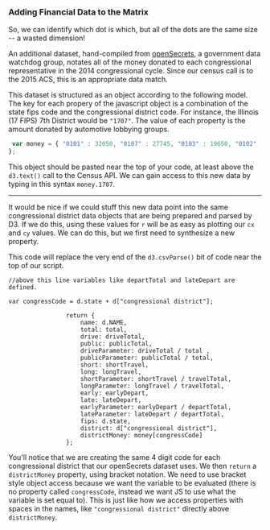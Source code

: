 ### Adding Financial Data to the Matrix

So, we can identify which dot is which, but all of the dots are the same size -- a wasted dimension!

An additional dataset, hand-compiled from [openSecrets](http://www.opensecrets.org), a government data watchdog group, notates all of the money donated to each congressional representative in the 2014 congressional cycle. Since our census call is to the 2015 ACS, this is an appropriate data match.

This dataset is structured as an object according to the following model. The key for each propery of the javascript object is a combination of the state fips code and the congressional district code. For instance, the Illinois (17 FIPS) 7th District would be `"1707"`. The value of each property is the amount donated by automotive lobbying groups.

```js
 var money = { "0101" : 32050, "0107" : 27745, "0103" : 19650, "0102" : 19000, "0106" : 18600, "0104" : 12901, "0105" : 6500, "0200" : 10250, "0402" : 127290, "0409" : 27010, "0407" : 8900, "0406" : 12100, "0405" : 8700, "0408" : 5400, "0404" : 5000, "0401" : 2193, "0403" : 5, "0502" : 27750, "0504" : 15777, "0501" : 10500, "0503" : 4400, "0603" : 72500, "0623" : 119300, "0645" : 60450, "0639" : 59900, "0649" : 57575, "0610" : 52695, "0622" : 35500, "0625" : 33150, "0629" : 32000, "0621" : 29495, "0646" : 25849, "0642" : 25600, "0630" : 25200, "0601" : 25000, "0615" : 24350, "0605" : 20000, "0618" : 18500, "0608" : 14750, "0614" : 13450, "0632" : 12500, "0602" : 11250, "0650" : 11000, "0647" : 1090, "0631" : 10750, "0636" : 10400, "0652" : 10010, "0616" : 10000, "0648" : 9900, "0612" : 9200, "0634" : 8500, "0626" : 8177, "0651" : 8000, "0638" : 7010, "0643" : 5000, "0624" : 2090, "0635" : 6500, "0613" : 6000, "0620" : 5500, "0633" : 5500, "0628" : 5000, "0644" : 2500, "0653" : 9870, "0606" : 5000, "0607" : 4136, "0611" : 3500, "0609" : 5200, "0619" : 1500, "0640" : 7820, "0641" : 3250, "0604" : 2675, "0601" : 2500, "0637" : 1500, "0627" : 1150, "0617" : 500, "0806" : 68895, "0802" : 40200, "0803" : 34575, "0804" : 29600, "0807" : 22000, "0805" : 14000, "0801" : 5500, "0901" : 14940, "0905" : 13350, "0902" : 5450, "0904" : 5000, "0903" : 4250, "1000" : 250, "1100" : 6000, "1198" : 2500, "1218" : 59452, "1226" : 43045, "1225" : 38965, "1216" : 36495, "1217" : 35000, "1207" : 33150, "1223" : 32175, "1212" : 31300, "1206" : 28035, "1227" : 13400, "1208" : 13245, "1221" : 11400, "1214" : 10100, "1222" : 9500, "1213" : 9500, "1220" : 8250, "1219" : 5750, "1215" : 4495, "1202" : 3600, "1224" : 3000, "1205" : 3000, "1204" : 3000, "1203" : 2800, "1201" : 2700, "1210" : 2500, "1211" : 1200, "1212" : 5000, "1209" : 1269, "1306" : 34000, "1312" : 23750, "1313" : 21100, "1301" : 20100, "1303" : 8100, "1304" : 10000, "1302" : 19500, "1311" : 18250, "1309" : 16800, "1308" : 14950, "1307" : 12500, "1305" : 11700, "1314" : 11200, "1310" : 9500, "6600" : 500, "1502" : 12594, "1501" : 11275, "1601" : 12000, "1602" : 11000, "1704" : 70300, "1715" : 68475, "1710" : 61395, "1706" : 53220, "1712" : 48250, "1713" : 43700, "1716" : 42550, "1717" : 31491, "1718" : 30000, "1702" : 22000, "1705" : 12600, "1701" : 12500, "1714" : 11000, "1703" : 10000, "1708" : 7795, "1711" : 7000, "1709" : 5500, "1707" : 5500, "1809" : 180900, "1802" : 51300, "1803" : 47626, "1805" : 47100, "1808" : 19000, "1804" : 18650, "1806" : 17500, "1807" : 7250, "1801" : 1500, "1902" : 25900, "1903" : 23000, "1901" : 19750, "1904" : 4000, "2003" : 40445, "2004" : 27700, "2002" : 24000, "2001" : 3800, "2106" : 47900, "2102" : 35700, "2105" : 12400, "2103" : 9500, "2104" : 6700, "2101" : 5500, "2201" : 71200, "2206" : 36750, "2204" : 33600, "2203" : 23700, "2202" : 22200, "2205" : 5000, "2302" : 71900, "2301" : 500, "2408" : 194325, "2405" : 41750, "2402" : 9750, "2401" : 8600, "2406" : 8000, "2404" : 7820, "2407" : 4250, "2403" : 20, "2502" : 1250, "2504" : 22750, "2509" : 8000, "2508" : 7250, "2501" : 6000, "2503" : 6000, "2505" : 4500, "2507" : 3800, "2506" : 3003, "2607" : 90795, "2606" : 72300, "2608" : 66050, "2614" : 65733, "2612" : 54300, "2610" : 40300, "2611" : 49050, "2604" : 33350, "2609" : 24000, "2603" : 20200, "2602" : 17700, "2613" : 15755, "2605" : 14980, "2601" : 14000, "2703" : 71500, "2706" : 22000, "2701" : 12660, "2708" : 11247, "2704" : 8000, "2705" : 4725, "2702" : 2000, "2707" : 1000, "2801" : 36500, "2802" : 21500, "2804" : 18200, "2803" : 13000, "2902" : 75300, "2907" : 46050, "2908" : 45850, "2906" : 43000, "2903" : 26700, "2904" : 14100, "2901" : 7500, "2905" : 2500, "3000" : 44495, "3103" : 25500, "3102" : 16650, "3101" : 5000, "3203" : 116101, "3204" : 40295, "3202" : 12700, "3201" : 2000, "3301" : 34250, "3302" : 14144, "3409" : 31011, "3402" : 29400, "3406" : 26499, "3404" : 15800, "3405" : 26350, "3407" : 24500, "3403" : 13550, "3401" : 12500, "3411" : 12300, "3412" : 8000, "3408" : 7500, "3410" : 6500, "3503" : 41500, "3502" : 21045, "3501" : 9000, "3624" : 38350, "3623" : 35505, "3621" : 27550, "3627" : 26630, "3614" : 19500, "3613" : 17000, "3615" : 14325, "3625" : 15100, "3626" : 14700, "3620" : 14500, "3604" : 14500, "3608" : 13000, "3611" : 12100, "3616" : 10200, "3606" : 10000, "3609" : 9500, "3602" : 6050, "3603" : 5750, "3601" : 4775, "3618" : 3007, "3619" : 2000, "3605" : 3000, "3610" : 2860, "3617" : 2500, "3622" : 2500, "3612" : 1000, "3607" : 250, "3708" : 69415, "3710" : 37600, "3709" : 34250, "3713" : 33037, "3707" : 26000, "3705" : 25800, "3701" : 22750, "3706" : 20080, "3702" : 16200, "3712" : 10000, "3703" : 6700, "3704" : 4000, "3711" : 2500, "3800" : 19750, "3912" : 62650, "3916" : 52350, "3902" : 44250, "3915" : 44150, "3906" : 42150, "3914" : 39600, "3901" : 39050, "3908" : 37050, "3913" : 33200, "3909" : 28999, "3905" : 25700, "3910" : 17400, "3907" : 17400, "3903" : 16300, "3911" : 13500, "3904" : 10500, "4002" : 52500, "4004" : 27400, "4001" : 18150, "4003" : 7000, "4005" : 5000, "4102" : 63850, "4105" : 26000, "4103" : 12500, "4104" : 10225, "4101" : 3500, "4203" : 71650, "4208" : 30000, "4209" : 57750, "4212" : 42450, "4215" : 32300, "4207" : 29400, "4210" : 28400, "4213" : 24500, "4206" : 23800, "4218" : 23800, "4204" : 18500, "4205" : 17750, "4214" : 17500, "4211" : 17266, "4217" : 14400, "4201" : 10000, "4216" : 7000, "4202" : 3000, "4401" : 6000, "4402" : 750, "4502" : 29000, "4506" : 26000, "4501" : 25300, "4507" : 15750, "4504" : 14050, "4505" : 13750, "4503" : 4100, "4600" : 27365, "4701" : 18500, "4707" : 71100, "4706" : 49250, "4703" : 29700, "4709" : 26000, "4704" : 18700, "4705" : 12250, "4702" : 10000, "4708" : 8400, "4825" : 147245, "4823" : 76395, "4822" : 64895, "4803" : 52500, "4805" : 50150, "4826" : 48000, "4808" : 47000, "4832" : 44100, "4817" : 43400, "4828" : 43345, "4810" : 42600, "4829" : 40500, "4821" : 39250, "4833" : 35800, "4806" : 35600, "4836" : 30300, "4831" : 30300, "4824" : 29150, "4807" : 28700, "4812" : 27850, "4827" : 24200, "4820" : 21000, "4802" : 20700, "4834" : 20600, "4813" : 17475, "4811" : 15050, "4816" : 14845, "4804" : 12500, "4830" : 11000, "4835" : 7000, "4814" : 6500, "4809" : 4000, "4801" : 3200, "4818" : 3000, "4815" : 2500, "4819" : 2000, "4904" : 31855, "4903" : 30550, "4902" : 16300, "4901" : 11500, "5000" : 8500, "7800" : 500, "5108" : 101157, "5110" : 64645, "5102" : 30600, "5106" : 30150, "5104" : 27100, "5111" : 26500, "5107" : 24550, "5109" : 14000, "5101" : 9800, "5103" : 4500, "5105" : 1000, "5305" : 36200, "5309" : 1750, "5308" : 25050, "5306" : 22750, "5303" : 16750, "5304" : 16700, "5301" : 13640, "5310" : 7620, "5310" : 8750, "5302" : 7500, "5307" : 2500, "5403" : 35250, "5402" : 27950, "5401" : 18000, "5501" : 291164, "5507" : 31200, "5503" : 30000, "5506" : 12500, "5508" : 7700, "5505" : 4500, "5504" : 3500, "5502" : 1000, "5600" : 103102, "7298" : 0
};

```

This object should be pasted near the top of your code, at least above the `d3.text()` call to the Census API. We can gain access to this new data by typing in this syntax `money.1707`.

-----

It would be nice if we could stuff this new data point into the same congressional district data objects that are being prepared and parsed by D3. If we do this, using these values for `r` will be as easy as plotting our `cx` and `cy` values. We can do this, but we first need to synthesize a new property.

This code will replace the very end of the `d3.csvParse()` bit of code near the top of our script.

```
//above this line variables like departTotal and lateDepart are defined.

var congressCode = d.state + d["congressional district"];

				return {
					name: d.NAME,
					total: total,
					drive: driveTotal,
					public: publicTotal,
					driveParameter: driveTotal / total ,
					publicParameter: publicTotal / total,
					short: shortTravel,
					long: longTravel,
					shortParameter: shortTravel / travelTotal,
					longParameter: longTravel / travelTotal,
					early: earlyDepart,
					late: lateDepart,
					earlyParameter: earlyDepart / departTotal,
					lateParameter: lateDepart / departTotal,
					fips: d.state,
					district: d["congressional district"],
					districtMoney: money[congressCode]
				};
```

You'll notice that we are creating the same 4 digit code for each congressional district that our openSecrets dataset uses. We then `return` a `districtMoney` property, using bracket notation. We need to use bracket style object access because we want the variable to be evaluated (there is no property called `congressCode`, instead we want JS to use what the variable is set equal to). This is just like how we access properties with spaces in the names, like `"congressional district"` directly above `districtMoney`.




